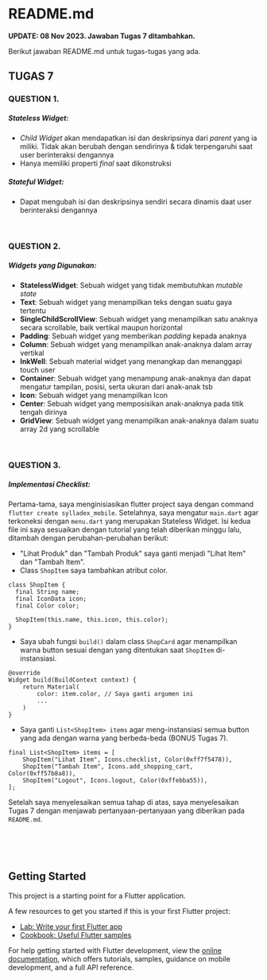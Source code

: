 # README.md
**UPDATE: 08 Nov 2023. Jawaban Tugas 7 ditambahkan.**

Berikut jawaban README.md untuk tugas-tugas yang ada.

## TUGAS 7

### QUESTION 1.
##### Stateless Widget:
- *Child Widget* akan mendapatkan isi dan deskripsinya dari *parent* yang ia miliki. Tidak akan berubah dengan sendirinya & tidak terpengaruhi saat user berinteraksi dengannya
- Hanya memiliki properti *final* saat dikonstruksi


##### Stateful Widget:
- Dapat mengubah isi dan deskripsinya sendiri secara dinamis daat user berinteraksi dengannya

<br>

### QUESTION 2.
##### Widgets yang Digunakan:
- **StatelessWidget**: Sebuah widget yang tidak membutuhkan *mutable state*
- **Text**: Sebuah widget yang menampilkan teks dengan suatu gaya tertentu
- **SingleChildScrollView**: Sebuah widget yang menampilkan satu anaknya secara scrollable, baik vertikal maupun horizontal
- **Padding**: Sebuah widget yang memberikan *padding* kepada anaknya
- **Column**: Sebuah widget yang menampilkan anak-anaknya dalam array vertikal
- **InkWell**: Sebuah material widget yang menangkap dan menanggapi touch user
- **Container**: Sebuah widget yang menampung anak-anaknya dan dapat mengatur tampilan, posisi, serta ukuran dari anak-anak tsb
- **Icon**: Sebuah widget yang menampilkan Icon
- **Center**: Sebuah widget yang memposisikan anak-anaknya pada titik tengah dirinya
- **GridView**: Sebuah widget yang menampilkan anak-anaknya dalam suatu array 2d yang scrollable

<br>

### QUESTION 3.
##### Implementasi Checklist:
Pertama-tama, saya menginisiasikan flutter project saya dengan command `flutter create sylladex_mobile`. Setelahnya, saya mengatur `main.dart` agar terkoneksi dengan `menu.dart` yang merupakan Stateless Widget. Isi kedua file ini saya sesuaikan dengan tutorial yang telah diberikan minggu lalu, ditambah dengan perubahan-perubahan berikut:
- "Lihat Produk" dan "Tambah Produk" saya ganti menjadi "Lihat Item" dan "Tambah Item".
- Class `ShopItem` saya tambahkan atribut color.
```
class ShopItem {
  final String name;
  final IconData icon;
  final Color color;

  ShopItem(this.name, this.icon, this.color);
}
```
- Saya ubah fungsi `build()` dalam class `ShopCard` agar menampilkan warna button sesuai dengan yang ditentukan saat `ShopItem` di-instansiasi.
```
@override
Widget build(BuildContext context) {
    return Material(
        color: item.color, // Saya ganti argumen ini
        ...
    )
}
```
- Saya ganti `List<ShopItem> items` agar meng-instansiasi semua button yang ada dengan warna yang berbeda-beda (BONUS Tugas 7).
```
final List<ShopItem> items = [
    ShopItem("Lihat Item", Icons.checklist, Color(0xff7f5478)),
    ShopItem("Tambah Item", Icons.add_shopping_cart, Color(0xff57b8a8)),
    ShopItem("Logout", Icons.logout, Color(0xffebba55)),
];
```

Setelah saya menyelesaikan semua tahap di atas, saya menyelesaikan Tugas 7 dengan menjawab pertanyaan-pertanyaan yang diberikan pada `README.md`.

<br>
<br>
<br>

## Getting Started

This project is a starting point for a Flutter application.

A few resources to get you started if this is your first Flutter project:

- [Lab: Write your first Flutter app](https://docs.flutter.dev/get-started/codelab)
- [Cookbook: Useful Flutter samples](https://docs.flutter.dev/cookbook)

For help getting started with Flutter development, view the
[online documentation](https://docs.flutter.dev/), which offers tutorials,
samples, guidance on mobile development, and a full API reference.
